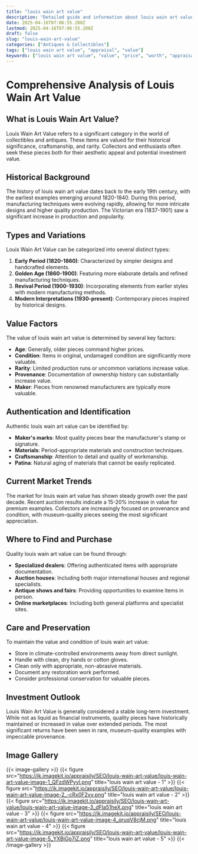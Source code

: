 ```yaml
---
title: "louis wain art value"
description: "Detailed guide and information about louis wain art value"
date: 2025-04-16T07:06:55.208Z
lastmod: 2025-04-16T07:06:55.208Z
draft: false
slug: "louis-wain-art-value"
categories: ["Antiques & Collectibles"]
tags: ["louis wain art value", "appraisal", "value"]
keywords: ["louis wain art value", "value", "price", "worth", "appraisal"]
---
```


# Comprehensive Analysis of Louis Wain Art Value

## What is Louis Wain Art Value?

Louis Wain Art Value refers to a significant category in the world of collectibles and antiques. These items are valued for their historical significance, craftsmanship, and rarity. Collectors and enthusiasts often seek these pieces both for their aesthetic appeal and potential investment value.

## Historical Background

The history of louis wain art value dates back to the early 19th century, with the earliest examples emerging around 1820-1840. During this period, manufacturing techniques were evolving rapidly, allowing for more intricate designs and higher quality production. The Victorian era (1837-1901) saw a significant increase in production and popularity.

## Types and Variations

Louis Wain Art Value can be categorized into several distinct types:

1. **Early Period (1820-1860)**: Characterized by simpler designs and handcrafted elements.
2. **Golden Age (1860-1900)**: Featuring more elaborate details and refined manufacturing techniques.
3. **Revival Period (1900-1930)**: Incorporating elements from earlier styles with modern manufacturing methods.
4. **Modern Interpretations (1930-present)**: Contemporary pieces inspired by historical designs.

## Value Factors

The value of louis wain art value is determined by several key factors:

- **Age**: Generally, older pieces command higher prices.
- **Condition**: Items in original, undamaged condition are significantly more valuable.
- **Rarity**: Limited production runs or uncommon variations increase value.
- **Provenance**: Documentation of ownership history can substantially increase value.
- **Maker**: Pieces from renowned manufacturers are typically more valuable.

## Authentication and Identification

Authentic louis wain art value can be identified by:

- **Maker's marks**: Most quality pieces bear the manufacturer's stamp or signature.
- **Materials**: Period-appropriate materials and construction techniques.
- **Craftsmanship**: Attention to detail and quality of workmanship.
- **Patina**: Natural aging of materials that cannot be easily replicated.

## Current Market Trends

The market for louis wain art value has shown steady growth over the past decade. Recent auction results indicate a 15-20% increase in value for premium examples. Collectors are increasingly focused on provenance and condition, with museum-quality pieces seeing the most significant appreciation.

## Where to Find and Purchase

Quality louis wain art value can be found through:

- **Specialized dealers**: Offering authenticated items with appropriate documentation.
- **Auction houses**: Including both major international houses and regional specialists.
- **Antique shows and fairs**: Providing opportunities to examine items in person.
- **Online marketplaces**: Including both general platforms and specialist sites.

## Care and Preservation

To maintain the value and condition of louis wain art value:

- Store in climate-controlled environments away from direct sunlight.
- Handle with clean, dry hands or cotton gloves.
- Clean only with appropriate, non-abrasive materials.
- Document any restoration work performed.
- Consider professional conservation for valuable pieces.

## Investment Outlook

Louis Wain Art Value is generally considered a stable long-term investment. While not as liquid as financial instruments, quality pieces have historically maintained or increased in value over extended periods. The most significant returns have been seen in rare, museum-quality examples with impeccable provenance.


## Image Gallery

{{< image-gallery >}}
  {{< figure src="https://ik.imagekit.io/appraisily/SEO/louis-wain-art-value/louis-wain-art-value-image-1_QFzdWPyvl.png" title="louis wain art value - 1" >}}
  {{< figure src="https://ik.imagekit.io/appraisily/SEO/louis-wain-art-value/louis-wain-art-value-image-2_-cRx0F2vv.png" title="louis wain art value - 2" >}}
  {{< figure src="https://ik.imagekit.io/appraisily/SEO/louis-wain-art-value/louis-wain-art-value-image-3_dFla51heX.png" title="louis wain art value - 3" >}}
  {{< figure src="https://ik.imagekit.io/appraisily/SEO/louis-wain-art-value/louis-wain-art-value-image-4_qruqV8cjM.png" title="louis wain art value - 4" >}}
  {{< figure src="https://ik.imagekit.io/appraisily/SEO/louis-wain-art-value/louis-wain-art-value-image-5_YXBjGp7iZ.png" title="louis wain art value - 5" >}}
{{< /image-gallery >}}

